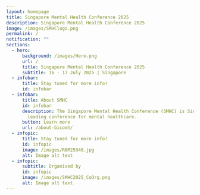 ```yaml
---
layout: homepage
title: Singapore Mental Health Conference 2025
description: Singapore Mental Health Conference 2025
image: /images/SMHClogo.png
permalink: /
notification: ""
sections:
  - hero:
      background: /images/Hero.png
      url: /
      title: Singapore Mental Health Conference 2025
      subtitle: 16 - 17 July 2025 | Singapore
  - infobar:
      title: Stay tuned for more info!
      id: infobar
  - infobar:
      title: About SMHC
      id: infobar
      description: The Singapore Mental Health Conference (SMHC) is Singapore's
        leading conference for mental healthcare.
      button: Learn more
      url: /about-bicomh/
  - infopic:
      title: Stay tuned for more info!
      id: infopic
      image: /images/R6M25948.jpg
      alt: Image alt text
  - infopic:
      subtitle: Organised by
      id: infopic
      image: /images/SMHC2025_CoOrg.png
      alt: Image alt text
---
```

